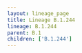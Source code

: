 ```yaml
---
layout: lineage_page
title: Lineage B.1.244
lineage: B.1.244
parent: B.1
children: ['B.1.244']
---
```

